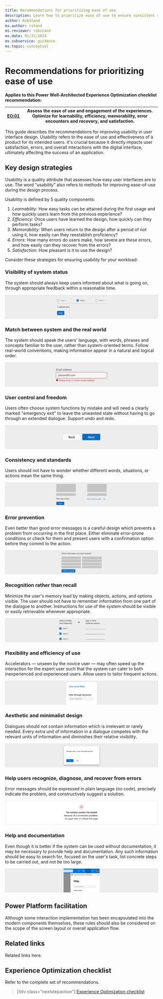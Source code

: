 ```yaml
---
title: Recommendations for prioritizing ease of use
description: Learn how to prioritize ease of use to ensure consistent success with user experience optimization.
author: RobStand
ms.author: rstand
ms.reviewer: robstand
ms.date: 01/31/2024
ms.subservice: guidance
ms.topic: conceptual
---
```


# Recommendations for prioritizing ease of use

**Applies to this Power Well-Architected Experience Optimization checklist recommendation:**

|[EO:01](checklist.md)| **Assess the ease of use and engagement of the experiences. Optimize for learnability, efficiency, memorability, error encounters and recovery, and satisfaction.** |
|---|---|

This guide describes the recommendations for improving usability in user interface design. Usability refers to the ease of use and effectiveness of a product for its intended users. It's crucial because it directly impacts user satisfaction, errors, and overall interactions with the digital interface, ultimately affecting the success of an application.

## Key design strategies

Usability is a quality attribute that assesses how easy user interfaces are to use. The word "usability" also refers to methods for improving ease-of-use during the design process.

Usability is defined by 5 quality components:
1. _Learnability:_ How easy tasks can be attained during the first usage and how quickly users learn from the previous experience?
1. _Efficiency:_ Once users have learned the design, how quickly can they perform tasks?
1. _Memorability:_ When users return to the design after a period of not using it, how easily can they reestablish proficiency?
1. _Errors:_ How many errors do users make, how severe are these errors, and how easily can they recover from the errors?
1. _Satisfaction:_ How pleasant is it to use the design?

Consider these strategies for ensuring usability for your workload:

### Visibility of system status

The system should always keep users informed about what is going on, through appropriate feedback within a reasonable time.

![Alt](./media/usability/h1.svg)

### Match between system and the real world

The system should speak the users' language, with words, phrases and concepts familiar to the user, rather than system-oriented terms. Follow real-world conventions, making information appear in a natural and logical order.

![Alt](./media/usability/h2.svg)

### User control and freedom

Users often choose system functions by mistake and will need a clearly marked "emergency exit" to leave the unwanted state without having to go through an extended dialogue. Support undo and redo.

![Alt](./media/usability/h3.svg)

### Consistency and standards

Users should not have to wonder whether different words, situations, or actions mean the same thing.

![Alt](./media/usability/h4.svg)

### Error prevention

Even better than good error messages is a careful design which prevents a problem from occurring in the first place. Either eliminate error-prone conditions or check for them and present users with a confirmation option before they commit to the action.

![Alt](./media/usability/h5.svg)

### Recognition rather than recall

Minimize the user's memory load by making objects, actions, and options visible. The user should not have to remember information from one part of the dialogue to another. Instructions for use of the system should be visible or easily retrievable whenever appropriate.

![Alt](./media/usability/h6.svg)

### Flexibility and efficiency of use

Accelerators — unseen by the novice user — may often speed up the interaction for the expert user such that the system can cater to both inexperienced and experienced users. Allow users to tailor frequent actions.

![Alt](./media/usability/h7.svg)

### Aesthetic and minimalist design

Dialogues should not contain information which is irrelevant or rarely needed. Every extra unit of information in a dialogue competes with the relevant units of information and diminishes their relative visibility.

![Alt](./media/usability/h8.svg)

### Help users recognize, diagnose, and recover from errors 

Error messages should be expressed in plain language (no code), precisely indicate the problem, and constructively suggest a solution.

![Alt](./media/usability/h9.svg)

### Help and documentation

Even though it is better if the system can be used without documentation, it may be necessary to provide help and documentation. Any such information should be easy to search for, focused on the user's task, list concrete steps to be carried out, and not be too large.

![Alt](./media/usability/h10.svg)

## Power Platform facilitation

Although some interaction implementation has been encapsulated into the modern components themselves, these rules should also be considered on the scope of the screen layout or overall application flow.

## Related links

Related links here.

## Experience Optimization checklist

Refer to the complete set of recommendations.

> [!div class="nextstepaction"]
> [Experience Optimization checklist](checklist.md)
